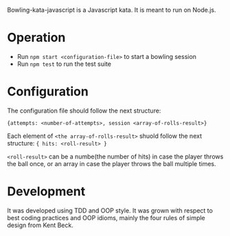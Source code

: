 Bowling-kata-javascript is a Javascript kata.
It is meant to run on Node.js.

# Operation

  * Run `npm start <configuration-file>` to start a bowling session
  * Run `npm test` to run the test suite

# Configuration

The configuration file should follow the next structure:

`{attempts: <number-of-attempts>, session <array-of-rolls-result>}`

Each element of `<the array-of-rolls-result>` shuold follow the next structure:
`{ hits: <roll-result> }`

`<roll-result>` can be a numbe(the number of hits) in case the player throws the ball once, or an array
in case the player throws the ball multiple times.

# Development
It was developed using TDD and OOP style.
It was grown with respect to best coding practices and OOP idioms,
mainly the four rules of simple design from Kent Beck.